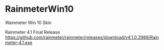 # RainmeterWin10
Wainmeter Win 10 Skin 

Rainmeter 4.1 Final Release
https://github.com/rainmeter/rainmeter/releases/download/v4.1.0.2989/Rainmeter-4.1.exe

